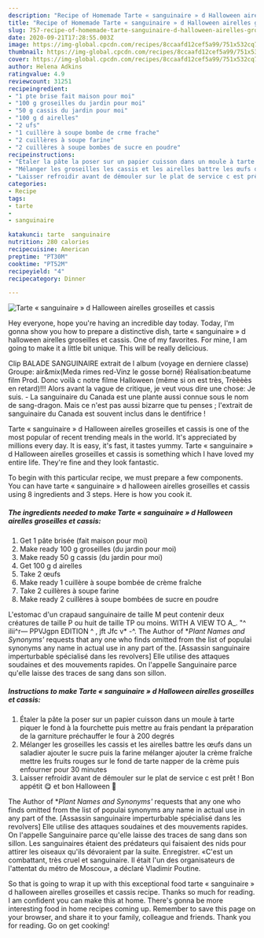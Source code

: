 ```yaml
---
description: "Recipe of Homemade Tarte « sanguinaire » d Halloween airelles groseilles et cassis"
title: "Recipe of Homemade Tarte « sanguinaire » d Halloween airelles groseilles et cassis"
slug: 757-recipe-of-homemade-tarte-sanguinaire-d-halloween-airelles-groseilles-et-cassis
date: 2020-09-21T17:28:55.003Z
image: https://img-global.cpcdn.com/recipes/8ccaafd12cef5a99/751x532cq70/tarte-sanguinaire-d-halloween-airelles-groseilles-et-cassis-photo-principale-de-la-recette.jpg
thumbnail: https://img-global.cpcdn.com/recipes/8ccaafd12cef5a99/751x532cq70/tarte-sanguinaire-d-halloween-airelles-groseilles-et-cassis-photo-principale-de-la-recette.jpg
cover: https://img-global.cpcdn.com/recipes/8ccaafd12cef5a99/751x532cq70/tarte-sanguinaire-d-halloween-airelles-groseilles-et-cassis-photo-principale-de-la-recette.jpg
author: Helena Adkins
ratingvalue: 4.9
reviewcount: 31251
recipeingredient:
- "1 pte brise fait maison pour moi"
- "100 g groseilles du jardin pour moi"
- "50 g cassis du jardin pour moi"
- "100 g d airelles"
- "2 ufs"
- "1 cuillère à soupe bombe de crme frache"
- "2 cuillères à soupe farine"
- "2 cuillères à soupe bombes de sucre en poudre"
recipeinstructions:
- "Étaler la pâte la poser sur un papier cuisson dans un moule à tarte piquer le fond à la fourchette puis mettre au frais pendant la préparation de la garniture préchauffer le four à 200 degrés"
- "Mélanger les groseilles les cassis et les airelles battre les œufs dans un saladier ajouter le sucre puis la farine mélanger ajouter la crème fraîche mettre les fruits rouges sur le fond de tarte napper de la crème puis enfourner pour 30 minutes"
- "Laisser refroidir avant de démouler sur le plat de service c est prêt ! Bon appétit 😋 et bon Halloween 🎃"
categories:
- Recipe
tags:
- tarte
- 
- sanguinaire

katakunci: tarte  sanguinaire 
nutrition: 280 calories
recipecuisine: American
preptime: "PT30M"
cooktime: "PT52M"
recipeyield: "4"
recipecategory: Dinner

---
```



![Tarte « sanguinaire » d Halloween airelles groseilles et cassis](https://img-global.cpcdn.com/recipes/8ccaafd12cef5a99/751x532cq70/tarte-sanguinaire-d-halloween-airelles-groseilles-et-cassis-photo-principale-de-la-recette.jpg)

Hey everyone, hope you're having an incredible day today. Today, I'm gonna show you how to prepare a distinctive dish, tarte « sanguinaire » d halloween airelles groseilles et cassis. One of my favorites. For mine, I am going to make it a little bit unique. This will be really delicious.

Clip BALADE SANGUINAIRE extrait de l album (voyage en derniere classe) Groupe: air&amp;mix(Meda rimes red-Vinz le gosse borné) Réalisation:beatume film Prod. Donc voilà c notre filme Halloween (même si on est très, Trèèèès en retard)!!! Alors avant la vague de critique, je veut vous dire une chose: Je suis. - La sanguinaire du Canada est une plante aussi connue sous le nom de sang-dragon. Mais ce n&#39;est pas aussi bizarre que tu penses ; l&#39;extrait de sanguinaire du Canada est souvent inclus dans le dentifrice !

Tarte « sanguinaire » d Halloween airelles groseilles et cassis is one of the most popular of recent trending meals in the world. It's appreciated by millions every day. It is easy, it's fast, it tastes yummy. Tarte « sanguinaire » d Halloween airelles groseilles et cassis is something which I have loved my entire life. They're fine and they look fantastic.


To begin with this particular recipe, we must prepare a few components. You can have tarte « sanguinaire » d halloween airelles groseilles et cassis using 8 ingredients and 3 steps. Here is how you cook it.

<!--inarticleads1-->

##### The ingredients needed to make Tarte « sanguinaire » d Halloween airelles groseilles et cassis:

1. Get 1 pâte brisée (fait maison pour moi)
1. Make ready 100 g groseilles (du jardin pour moi)
1. Make ready 50 g cassis (du jardin pour moi)
1. Get 100 g d airelles
1. Take 2 œufs
1. Make ready 1 cuillère à soupe bombée de crème fraîche
1. Take 2 cuillères à soupe farine
1. Make ready 2 cuillères à soupe bombées de sucre en poudre


L&#39;estomac d&#39;un crapaud sanguinaire de taille M peut contenir deux créatures de taille P ou huit de taille TP ou moins. WITH A VIEW TO A_. &#34;^ ilii^r— PPVJgpn EDITION ^ , jft Jfc v* -^. The Author of **PIant Names and Synonyms&#39;* requests that any one who finds omitted from the list of populai synonyms any name in actual use in any part of the. [Assassin sanguinaire imperturbable spécialisé dans les revolvers] Elle utilise des attaques soudaines et des mouvements rapides. On l&#39;appelle Sanguinaire parce qu&#39;elle laisse des traces de sang dans son sillon. 

<!--inarticleads2-->

##### Instructions to make Tarte « sanguinaire » d Halloween airelles groseilles et cassis:

1. Étaler la pâte la poser sur un papier cuisson dans un moule à tarte piquer le fond à la fourchette puis mettre au frais pendant la préparation de la garniture préchauffer le four à 200 degrés
1. Mélanger les groseilles les cassis et les airelles battre les œufs dans un saladier ajouter le sucre puis la farine mélanger ajouter la crème fraîche mettre les fruits rouges sur le fond de tarte napper de la crème puis enfourner pour 30 minutes
1. Laisser refroidir avant de démouler sur le plat de service c est prêt ! Bon appétit 😋 et bon Halloween 🎃


The Author of **PIant Names and Synonyms&#39;* requests that any one who finds omitted from the list of populai synonyms any name in actual use in any part of the. [Assassin sanguinaire imperturbable spécialisé dans les revolvers] Elle utilise des attaques soudaines et des mouvements rapides. On l&#39;appelle Sanguinaire parce qu&#39;elle laisse des traces de sang dans son sillon. Les sanguinaires étaient des prédateurs qui faisaient des nids pour attirer les oiseaux qu&#39;ils dévoraient par la suite. Enregistrer. «C&#39;est un combattant, très cruel et sanguinaire. Il était l&#39;un des organisateurs de l&#39;attentat du métro de Moscou», a déclaré Vladimir Poutine. 

So that is going to wrap it up with this exceptional food tarte « sanguinaire » d halloween airelles groseilles et cassis recipe. Thanks so much for reading. I am confident you can make this at home. There's gonna be more interesting food in home recipes coming up. Remember to save this page on your browser, and share it to your family, colleague and friends. Thank you for reading. Go on get cooking!
